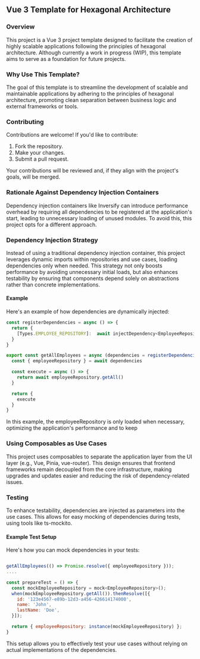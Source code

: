 ## Vue 3 Template for Hexagonal Architecture

### Overview
This project is a Vue 3 project template designed to facilitate the creation of highly scalable applications following the principles of hexagonal architecture. Although currently a work in progress (WIP), this template aims to serve as a foundation for future projects.

### Why Use This Template?
The goal of this template is to streamline the development of scalable and maintainable applications by adhering to the principles of hexagonal architecture, promoting clean separation between business logic and external frameworks or tools.

### Contributing
Contributions are welcome! If you'd like to contribute:
1. Fork the repository.
2. Make your changes.
3. Submit a pull request.

Your contributions will be reviewed and, if they align with the project's goals, will be merged.

### Rationale Against Dependency Injection Containers
Dependency injection containers like Inversify can introduce performance overhead by requiring all dependencies to be registered at the application's start, leading to unnecessary loading of unused modules. To avoid this, this project opts for a different approach.

### Dependency Injection Strategy
Instead of using a traditional dependency injection container, this project leverages dynamic imports within repositories and use cases, loading dependencies only when needed. This strategy not only boosts performance by avoiding unnecessary initial loads, but also enhances testability by ensuring that components depend solely on abstractions rather than concrete implementations.

#### Example
Here's an example of how dependencies are dynamically injected:

```js
const registerDependencies = async () => {
  return {
    [Types.EMPLOYEE_REPOSITORY]:  await injectDependency<EmployeeRepository>(Types.EMPLOYEE_REPOSITORY),
  }
}

export const getAllEmployees = async (dependencies = registerDependencies()) => {
  const { employeeRepository } = await dependencies

  const execute = async () => {
    return await employeeRepository.getAll()
  }

  return {
    execute
  }
}
```
In this example, the employeeRepository is only loaded when necessary, optimizing the application's performance and to keep

### Using Composables as Use Cases
This project uses composables to separate the application layer from the UI layer (e.g., Vue, Pinia, vue-router). This design ensures that frontend frameworks remain decoupled from the core infrastructure, making upgrades and updates easier and reducing the risk of dependency-related issues.

### Testing
To enhance testability, dependencies are injected as parameters into the use cases. This allows for easy mocking of dependencies during tests, using tools like ts-mockito.

#### Example Test Setup
Here's how you can mock dependencies in your tests:
```js

getAllEmployees(() => Promise.resolve({ employeeRepository }));
....

const prepareTest = () => {
  const mockEmployeeRepository = mock<EmployeeRepository>();
  when(mockEmployeeRepository.getAll()).thenResolve([{
    id: '123e4567-e89b-12d3-a456-426614174000',
    name: 'John',
    lastName: 'Doe',
  }]);

  return { employeeRepository: instance(mockEmployeeRepository) };
}


```
This setup allows you to effectively test your use cases without relying on actual implementations of the dependencies.

